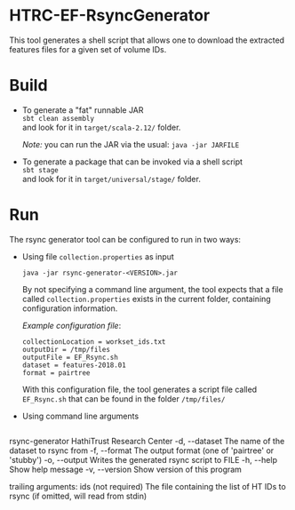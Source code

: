 # HTRC-EF-RsyncGenerator
This tool generates a shell script that allows one to download the extracted features 
files for a given set of volume IDs.

# Build
* To generate a "fat" runnable JAR  
  `sbt clean assembly`  
  and look for it in `target/scala-2.12/` folder.

  *Note:* you can run the JAR via the usual: `java -jar JARFILE`
  
* To generate a package that can be invoked via a shell script  
  `sbt stage`  
  and look for it in `target/universal/stage/` folder.
  

# Run
The rsync generator tool can be configured to run in two ways:
* Using file `collection.properties` as input  
  
  `java -jar rsync-generator-<VERSION>.jar`  
  
  By not specifying a command line argument, the tool expects that a file called 
  `collection.properties` exists in the current folder, containing configuration information.

  *Example configuration file*:
  ```
  collectionLocation = workset_ids.txt
  outputDir = /tmp/files
  outputFile = EF_Rsync.sh
  dataset = features-2018.01
  format = pairtree
  ```

  With this configuration file, the tool generates a script file called `EF_Rsync.sh` that 
  can be found in the folder `/tmp/files/`
  
* Using command line arguments
  
  ```
rsync-generator
HathiTrust Research Center
  -d, --dataset  <arg>   The name of the dataset to rsync from
  -f, --format  <arg>    The output format (one of 'pairtree' or 'stubby')
  -o, --output  <FILE>   Writes the generated rsync script to FILE
  -h, --help             Show help message
  -v, --version          Show version of this program

 trailing arguments:
  ids (not required)   The file containing the list of HT IDs to rsync (if
                       omitted, will read from stdin)
  ```
